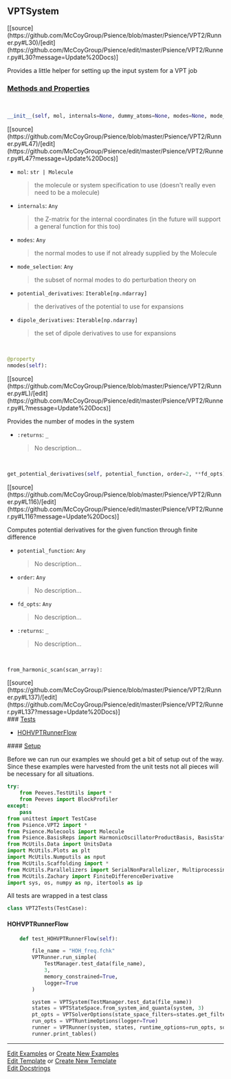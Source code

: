 ## <a id="Psience.VPT2.Runner.VPTSystem">VPTSystem</a> 
<div class="docs-source-link" markdown="1">
[[source](https://github.com/McCoyGroup/Psience/blob/master/Psience/VPT2/Runner.py#L30)/[edit](https://github.com/McCoyGroup/Psience/edit/master/Psience/VPT2/Runner.py#L30?message=Update%20Docs)]
</div>

Provides a little helper for setting up the input
system for a VPT job

<div class="collapsible-section">
 <div class="collapsible-section collapsible-section-header" markdown="1">
 
### <a class="collapse-link" data-toggle="collapse" href="#methods">Methods and Properties</a> <a class="float-right" data-toggle="collapse" href="#methods"><i class="fa fa-chevron-down"></i></a>

 </div>
 <div class="collapsible-section collapsible-section-body collapse" id="methods" markdown="1">

<a id="Psience.VPT2.Runner.VPTSystem.__init__" class="docs-object-method">&nbsp;</a> 
```python
__init__(self, mol, internals=None, dummy_atoms=None, modes=None, mode_selection=None, potential_derivatives=None, potential_function=None, order=2, dipole_derivatives=None, eckart_embed=False): 
```
<div class="docs-source-link" markdown="1">
[[source](https://github.com/McCoyGroup/Psience/blob/master/Psience/VPT2/Runner.py#L47)/[edit](https://github.com/McCoyGroup/Psience/edit/master/Psience/VPT2/Runner.py#L47?message=Update%20Docs)]
</div>


- `mol`: `str | Molecule`
    >the molecule or system specification to use (doesn't really even need to be a molecule)
- `internals`: `Any`
    >the Z-matrix for the internal coordinates (in the future will support a general function for this too)
- `modes`: `Any`
    >the normal modes to use if not already supplied by the Molecule
- `mode_selection`: `Any`
    >the subset of normal modes to do perturbation theory on
- `potential_derivatives`: `Iterable[np.ndarray]`
    >the derivatives of the potential to use for expansions
- `dipole_derivatives`: `Iterable[np.ndarray]`
    >the set of dipole derivatives to use for expansions

<a id="Psience.VPT2.Runner.VPTSystem.nmodes" class="docs-object-method">&nbsp;</a> 
```python
@property
nmodes(self): 
```
<div class="docs-source-link" markdown="1">
[[source](https://github.com/McCoyGroup/Psience/blob/master/Psience/VPT2/Runner.py#L)/[edit](https://github.com/McCoyGroup/Psience/edit/master/Psience/VPT2/Runner.py#L?message=Update%20Docs)]
</div>

Provides the number of modes in the system
- `:returns`: `_`
    >No description...

<a id="Psience.VPT2.Runner.VPTSystem.get_potential_derivatives" class="docs-object-method">&nbsp;</a> 
```python
get_potential_derivatives(self, potential_function, order=2, **fd_opts): 
```
<div class="docs-source-link" markdown="1">
[[source](https://github.com/McCoyGroup/Psience/blob/master/Psience/VPT2/Runner.py#L116)/[edit](https://github.com/McCoyGroup/Psience/edit/master/Psience/VPT2/Runner.py#L116?message=Update%20Docs)]
</div>

Computes potential derivatives for the given function through finite difference
- `potential_function`: `Any`
    >No description...
- `order`: `Any`
    >No description...
- `fd_opts`: `Any`
    >No description...
- `:returns`: `_`
    >No description...

<a id="Psience.VPT2.Runner.VPTSystem.from_harmonic_scan" class="docs-object-method">&nbsp;</a> 
```python
from_harmonic_scan(scan_array): 
```
<div class="docs-source-link" markdown="1">
[[source](https://github.com/McCoyGroup/Psience/blob/master/Psience/VPT2/Runner.py#L137)/[edit](https://github.com/McCoyGroup/Psience/edit/master/Psience/VPT2/Runner.py#L137?message=Update%20Docs)]
</div>

 </div>
</div>



<div class="collapsible-section">
 <div class="collapsible-section collapsible-section-header" markdown="1">
### <a class="collapse-link" data-toggle="collapse" href="#tests">Tests</a> <a class="float-right" data-toggle="collapse" href="#tests"><i class="fa fa-chevron-down"></i></a>
 </div>
<div class="collapsible-section collapsible-section-body collapse show" id="tests" markdown="1">

- [HOHVPTRunnerFlow](#HOHVPTRunnerFlow)

<div class="collapsible-section">
 <div class="collapsible-section collapsible-section-header" markdown="1">
#### <a class="collapse-link" data-toggle="collapse" href="#test-setup">Setup</a> <a class="float-right" data-toggle="collapse" href="#test-setup"><i class="fa fa-chevron-down"></i></a>
 </div>
 <div class="collapsible-section collapsible-section-body collapse" id="test-setup" markdown="1">

Before we can run our examples we should get a bit of setup out of the way.
Since these examples were harvested from the unit tests not all pieces
will be necessary for all situations.
```python
try:
    from Peeves.TestUtils import *
    from Peeves import BlockProfiler
except:
    pass
from unittest import TestCase
from Psience.VPT2 import *
from Psience.Molecools import Molecule
from Psience.BasisReps import HarmonicOscillatorProductBasis, BasisStateSpace
from McUtils.Data import UnitsData
import McUtils.Plots as plt
import McUtils.Numputils as nput
from McUtils.Scaffolding import *
from McUtils.Parallelizers import SerialNonParallelizer, MultiprocessingParallelizer
from McUtils.Zachary import FiniteDifferenceDerivative
import sys, os, numpy as np, itertools as ip
```

All tests are wrapped in a test class
```python
class VPT2Tests(TestCase):
```

 </div>
</div>

#### <a name="HOHVPTRunnerFlow">HOHVPTRunnerFlow</a>
```python
    def test_HOHVPTRunnerFlow(self):

        file_name = "HOH_freq.fchk"
        VPTRunner.run_simple(
            TestManager.test_data(file_name),
            3,
            memory_constrained=True,
            logger=True
        )

        system = VPTSystem(TestManager.test_data(file_name))
        states = VPTStateSpace.from_system_and_quanta(system, 3)
        pt_opts = VPTSolverOptions(state_space_filters=states.get_filter("intensities"))
        run_opts = VPTRuntimeOptions(logger=True)
        runner = VPTRunner(system, states, runtime_options=run_opts, solver_options=pt_opts)
        runner.print_tables()
```

 </div>
</div>

___

[Edit Examples](https://github.com/McCoyGroup/Psience/edit/gh-pages/ci/examples/Psience/VPT2/Runner/VPTSystem.md) or 
[Create New Examples](https://github.com/McCoyGroup/Psience/new/gh-pages/?filename=ci/examples/Psience/VPT2/Runner/VPTSystem.md) <br/>
[Edit Template](https://github.com/McCoyGroup/Psience/edit/gh-pages/ci/docs/Psience/VPT2/Runner/VPTSystem.md) or 
[Create New Template](https://github.com/McCoyGroup/Psience/new/gh-pages/?filename=ci/docs/templates/Psience/VPT2/Runner/VPTSystem.md) <br/>
[Edit Docstrings](https://github.com/McCoyGroup/Psience/edit/master/Psience/VPT2/Runner.py#L30?message=Update%20Docs)